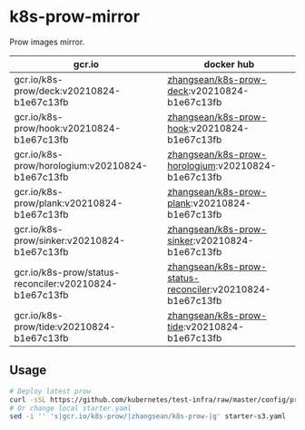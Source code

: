 # k8s-prow-mirror

Prow images mirror.

gcr.io | docker hub
---|---
gcr.io/k8s-prow/deck:v20210824-b1e67c13fb | [zhangsean/k8s-prow-deck](https://hub.docker.com/r/zhangsean/k8s-prow-deck):v20210824-b1e67c13fb
gcr.io/k8s-prow/hook:v20210824-b1e67c13fb | [zhangsean/k8s-prow-hook](https://hub.docker.com/r/zhangsean/k8s-prow-hook):v20210824-b1e67c13fb
gcr.io/k8s-prow/horologium:v20210824-b1e67c13fb | [zhangsean/k8s-prow-horologium](https://hub.docker.com/r/zhangsean/k8s-prow-horologium):v20210824-b1e67c13fb
gcr.io/k8s-prow/plank:v20210824-b1e67c13fb | [zhangsean/k8s-prow-plank](https://hub.docker.com/r/zhangsean/k8s-prow-plank):v20210824-b1e67c13fb
gcr.io/k8s-prow/sinker:v20210824-b1e67c13fb | [zhangsean/k8s-prow-sinker](https://hub.docker.com/r/zhangsean/k8s-prow-sinker):v20210824-b1e67c13fb
gcr.io/k8s-prow/status-reconciler:v20210824-b1e67c13fb | [zhangsean/k8s-prow-status-reconciler](https://hub.docker.com/r/zhangsean/k8s-prow-status-reconciler):v20210824-b1e67c13fb
gcr.io/k8s-prow/tide:v20210824-b1e67c13fb | [zhangsean/k8s-prow-tide](https://hub.docker.com/r/zhangsean/k8s-prow-tide):v20210824-b1e67c13fb

## Usage

```bash
# Deploy latest prow
curl -sSL https://github.com/kubernetes/test-infra/raw/master/config/prow/cluster/starter-s3.yaml | sed 's|gcr.io/k8s-prow/|zhangsean/k8s-prow-|g' | kubectl apply -f -
# Or change local starter.yaml
sed -i '' 's|gcr.io/k8s-prow/|zhangsean/k8s-prow-|g' starter-s3.yaml
```
